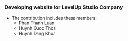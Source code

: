 ### Developing website for LevelUp Studio Company

- The contribution includes these members:
  - Phan Thanh Luan
  - Huynh Quoc Thoai
  - Huynh Dang Khoa
